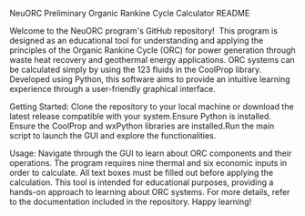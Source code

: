 NeuORC Preliminary Organic Rankine Cycle Calculator README

Welcome to the NeuORC program's GitHub repository! 
This program is designed as an educational tool for understanding and applying the principles of the Organic Rankine Cycle (ORC) for power generation through waste heat recovery and geothermal energy applications.
ORC systems can be calculated simply by using the 123 fluids in the CoolProp library.
Developed using Python, this software aims to provide an intuitive learning experience through a user-friendly graphical interface.

Getting Started:
Clone the repository to your local machine or download the latest release compatible with your system.Ensure Python is installed.
Ensure the CoolProp and wxPython libraries are installed.Run the main script to launch the GUI and explore the functionalities.

Usage:
Navigate through the GUI to learn about ORC components and their operations.
The program requires nine thermal and six economic inputs in order to calculate. All text boxes must be filled out before applying the calculation.
This tool is intended for educational purposes, providing a hands-on approach to learning about ORC systems.
For more details, refer to the documentation included in the repository. Happy learning!

